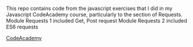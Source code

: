 This repo contains code from the javascript exercises that I did in my Javascript CodeAcademy course, particularly to the section of Requests. 
Module Requests 1 included Get, Post request
Module Requests 2 included ES6 requests

<a href="www.codeacademy.com">CodeAcademy </a>